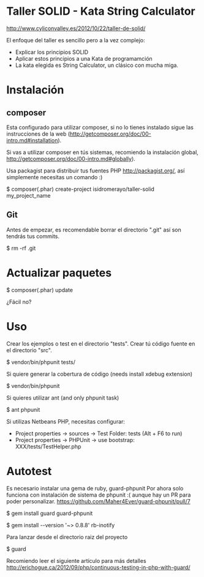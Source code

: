 Taller SOLID - Kata String Calculator
====================================

http://www.cyliconvalley.es/2012/10/22/taller-de-solid/

El enfoque del taller es sencillo pero a la vez complejo:

* Explicar los principios SOLID
* Aplicar estos principios a una Kata de programamción
* La kata elegida es String Calculator, un clásico con mucha miga.

Instalación
===========

composer
--------

Esta configurado para utilizar composer, si no lo tienes instalado sigue
las instrucciones de la web (http://getcomposer.org/doc/00-intro.md#installation).

Si vas a utilizar composer en tús sistemas, recomiendo la instalación global,
http://getcomposer.org/doc/00-intro.md#globally).

Usa packagist para distribuir tus fuentes PHP http://packagist.org/, así simplemente
necesitas un comando :)

$ composer(.phar) create-project isidromerayo/taller-solid my_project_name

Git
---

Antes de empezar, es recomendable borrar el directorio ".git" así son tendrás tus commits.

$ rm -rf .git

Actualizar paquetes
===================

$ composer(.phar) update

¿Fácil no?

Uso
===

Crear los ejemplos o test en el directorio "tests".
Crear tú código fuente en el directorio  "src".

$ vendor/bin/phpunit tests/

Si quiere generar la cobertura de código (needs install xdebug extension)

$ vendor/bin/phpunit

Si quieres utilizar ant (and only phpunit task)

$ ant phpunit

Si utilizas Netbeans PHP, necesitas configurar:

* Project properties -> sources -> Test Folder: tests (Alt + F6 to run)
* Project properties -> PHPUnit -> use bootstrap: XXX/tests/TestHelper.php

Autotest
========

Es necesario instalar una gema de ruby, guard-phpunit
Por ahora solo funciona con instalación de sistema de phpunit :( aunque hay un PR para poder personalizar.
 https://github.com/Maher4Ever/guard-phpunit/pull/7

$ gem install guard guard-phpunit

$ gem install --version '~> 0.8.8' rb-inotify

Para lanzar desde el directorio raiz del proyecto

$ guard

Recomiendo leer el siguiente artículo para más detalles http://erichogue.ca/2012/09/php/continuous-testing-in-php-with-guard/

